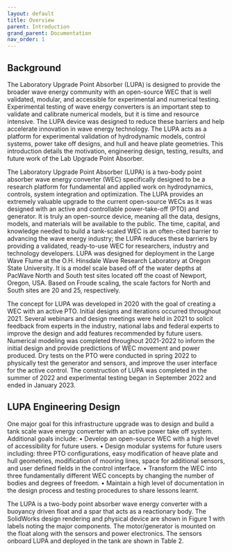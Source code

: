 ```yaml
---
layout: default
title: Overview
parent: Introduction
grand_parent: Documentation
nav_order: 1
---
```

## Background
The Laboratory Upgrade Point Absorber (LUPA) is designed to provide the broader wave energy community with an open-source WEC that is well validated, modular, and accessible for experimental and numerical testing. Experimental testing of wave energy converters is an important step to validate and calibrate numerical models, but it is time and resource intensive. The LUPA device was designed to reduce these barriers and help accelerate innovation in wave energy technology. The LUPA acts as a platform for experimental validation of hydrodynamic models, control systems, power take off designs, and hull and heave plate geometries. This introduction details the motivation, engineering design, testing, results, and future work of the Lab Upgrade Point Absorber. 

The Laboratory Upgrade Point Absorber (LUPA) is a two-body point absorber wave energy converter (WEC) specifically designed to be a research platform for fundamental and applied work on hydrodynamics, controls, system integration and optimization. The LUPA provides an extremely valuable upgrade to the current open-source WECs as it was designed with an active and controllable power-take-off (PTO) and generator. It is truly an open-source device, meaning all the data, designs, models, and materials will be available to the public. The time, capital, and knowledge needed to build a tank-scaled WEC is an often-cited barrier to advancing the wave energy industry; the LUPA reduces these barriers by providing a validated, ready-to-use WEC for researchers, industry and technology developers. LUPA was designed for deployment in the Large Wave Flume at the O.H. Hinsdale Wave Research Laboratory at Oregon State University. It is a model scale based off of the water depths at PacWave North and South test sites located off the coast of Newport, Oregon, USA. Based on Froude scaling, the scale factors for North and South sites are 20 and 25, respectively.  

The concept for LUPA was developed in 2020 with the goal of creating a WEC with an active PTO. Initial designs and iterations occurred throughout 2021. Several webinars and design meetings were held in 2021 to solicit feedback from experts in the industry, national labs and federal experts to improve the design and add features recommended by future users. Numerical modeling was completed throughout 2021-2022 to inform the initial design and provide predictions of WEC movement and power produced. Dry tests on the PTO were conducted in spring 2022 to physically test the generator and sensors, and improve the user interface for the active control. The construction of LUPA was completed in the summer of 2022 and experimental testing began in September 2022 and ended in January 2023. 

## LUPA Engineering Design
One major goal for this infrastructure upgrade was to design and build a tank scale wave energy converter with an active power take off system. Additional goals include:
•	Develop an open-source WEC with a high level of accessibility for future users.
•	Design modular systems for future users including: three PTO configurations, easy modification of heave plate and hull geometries, modification of mooring lines, space for additional sensors, and user defined fields in the control interface.
•	Transform the WEC into three fundamentally different WEC concepts by changing the number of bodies and degrees of freedom.
•	Maintain a high level of documentation in the design process and testing procedures to share lessons learnt.

The LUPA is a two-body point absorber wave energy converter with a buoyancy driven float and a spar that acts as a reactionary body. The SolidWorks design rendering and physical device are shown in Figure 1 with labels noting the major components. The motor/generator is mounted on the float along with the sensors and power electronics. The sensors onboard LUPA and deployed in the tank are shown in Table 2.


